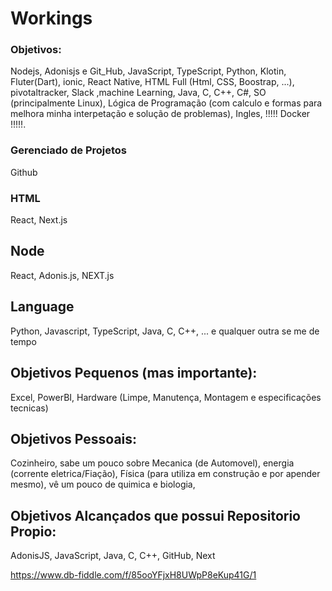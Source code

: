 # Workings

### Objetivos: 
Nodejs, Adonisjs e Git_Hub, JavaScript, TypeScript, Python, Klotin, Fluter(Dart), ionic, React Native, HTML Full (Html, CSS, Boostrap, ...), pivotaltracker, Slack ,machine Learning, Java, C, C++, C#, SO (principalmente Linux), Lógica de Programação (com calculo e formas para melhora minha interpetação e solução de problemas), Ingles, !!!!! Docker !!!!!.


### Gerenciado de Projetos
Github

### HTML
React, Next.js

## Node
React, Adonis.js, NEXT.js

## Language
Python, Javascript, TypeScript, Java, C, C++, ... e qualquer outra se me de tempo

## Objetivos Pequenos (mas importante): 
Excel, PowerBI, Hardware (Limpe, Manutença, Montagem e especificações tecnicas)
## Objetivos Pessoais:
Cozinheiro, sabe um pouco sobre Mecanica (de Automovel), energia (corrente eletrica/Fiação), Física (para utiliza em construção e por apender mesmo), vê um pouco de quimica e biologia, 

## Objetivos Alcançados que possui Repositorio Propio: 
AdonisJS, JavaScript, Java, C, C++, GitHub, Next

https://www.db-fiddle.com/f/85ooYFjxH8UWpP8eKup41G/1

